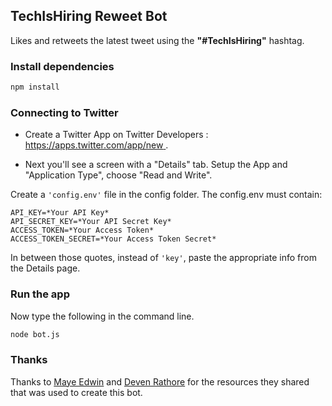 ## TechIsHiring Reweet Bot 

Likes and retweets the latest tweet using the **"#TechIsHiring"** hashtag. 

### Install dependencies

```bash
npm install
```
 
### Connecting to Twitter 

 - Create a Twitter App on Twitter Developers : [https://apps.twitter.com/app/new ](https://apps.twitter.com/app/new). 
 
 - Next you'll see a screen with a "Details" tab. Setup the App and "Application Type", choose "Read and Write". 

Create a `'config.env'` file in the config folder. The config.env must contain:

```.env
API_KEY=*Your API Key*
API_SECRET_KEY=*Your API Secret Key*
ACCESS_TOKEN=*Your Access Token*
ACCESS_TOKEN_SECRET=*Your Access Token Secret*
```

In between those quotes, instead of `'key'`, paste the appropriate info from the Details page. 

### Run the app

Now type the following in the command line.
 
```bash
node bot.js
``` 

### Thanks

Thanks to [Maye Edwin](https://github.com/mayeedwin) and [Deven Rathore](https://github.com/Dunebook) for the resources they shared that was used to create this bot.